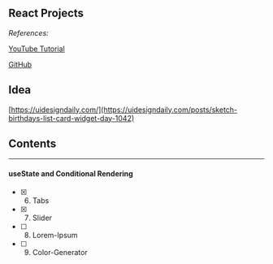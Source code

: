 ## React Projects 




*References:*

[YouTube Tutorial](https://www.youtube.com/watch?v=a_7Z7C_JCyo&t=1118s)

[GitHub](https://github.com/john-smilga/react-projects)


## Idea
[https://uidesigndaily.com/](https://uidesigndaily.com/posts/sketch-birthdays-list-card-widget-day-1042)




## Contents
------------


#### useState and Conditional Rendering
- [x] 6. Tabs 
- [x] 7. Slider
- [ ] 8. Lorem-Ipsum
- [ ] 9. Color-Generator

